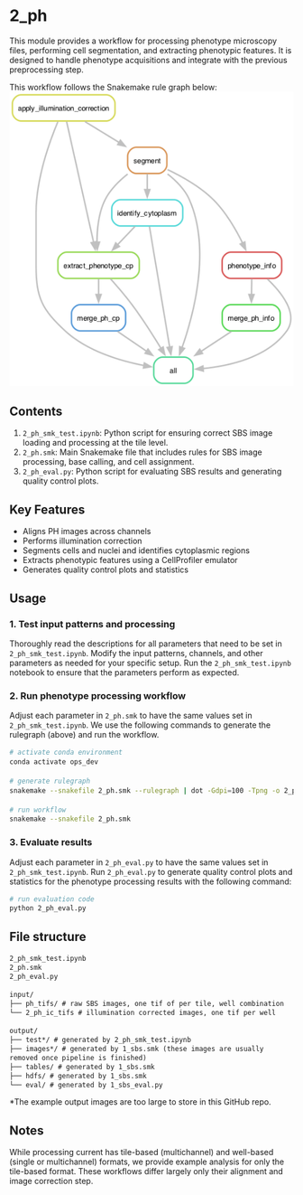 # 2_ph

This module provides a workflow for processing phenotype microscopy files, performing cell segmentation, and extracting phenotypic features. 
It is designed to handle phenotype acquisitions and integrate with the previous preprocessing step.

This workflow follows the Snakemake rule graph below:
![2_ph_rulegraph](2_ph_rulegraph.png)


## Contents

1. `2_ph_smk_test.ipynb`: Python script for ensuring correct SBS image loading and processing at the tile level.
2. `2_ph.smk`: Main Snakemake file that includes rules for SBS image processing, base calling, and cell assignment.
3. `2_ph_eval.py`: Python script for evaluating SBS results and generating quality control plots.


## Key Features

- Aligns PH images across channels
- Performs illumination correction
- Segments cells and nuclei and identifies cytoplasmic regions
- Extracts phenotypic features using a CellProfiler emulator
- Generates quality control plots and statistics


## Usage


### 1. Test input patterns and processing

Thoroughly read the descriptions for all parameters that need to be set in `2_ph_smk_test.ipynb`.
Modify the input patterns, channels, and other parameters as needed for your specific setup.
Run the `2_ph_smk_test.ipynb` notebook to ensure that the parameters perform as expected.


### 2. Run phenotype processing workflow

Adjust each parameter in `2_ph.smk` to have the same values set in `2_ph_smk_test.ipynb`.
We use the following commands to generate the rulegraph (above) and run the workflow.
```sh
# activate conda environment
conda activate ops_dev

# generate rulegraph
snakemake --snakefile 2_ph.smk --rulegraph | dot -Gdpi=100 -Tpng -o 2_ph_rulegraph.png

# run workflow
snakemake --snakefile 2_ph.smk
```

### 3. Evaluate results

Adjust each parameter in `2_ph_eval.py` to have the same values set in `2_ph_smk_test.ipynb`.
Run `2_ph_eval.py` to generate quality control plots and statistics for the phenotype processing results with the following command:
```sh
# run evaluation code
python 2_ph_eval.py
```

## File structure

```
2_ph_smk_test.ipynb
2_ph.smk
2_ph_eval.py

input/
├── ph_tifs/ # raw SBS images, one tif of per tile, well combination
└── 2_ph_ic_tifs # illumination corrected images, one tif per well

output/
├── test*/ # generated by 2_ph_smk_test.ipynb
├── images*/ # generated by 1_sbs.smk (these images are usually removed once pipeline is finished)
├── tables/ # generated by 1_sbs.smk
├── hdfs/ # generated by 1_sbs.smk
└── eval/ # generated by 1_sbs_eval.py
```

*The example output images are too large to store in this GitHub repo.


## Notes

While processing current has tile-based (multichannel) and well-based (single or multichannel) formats, we provide example analysis for only the tile-based format.
These workflows differ largely only their alignment and image correction step.

